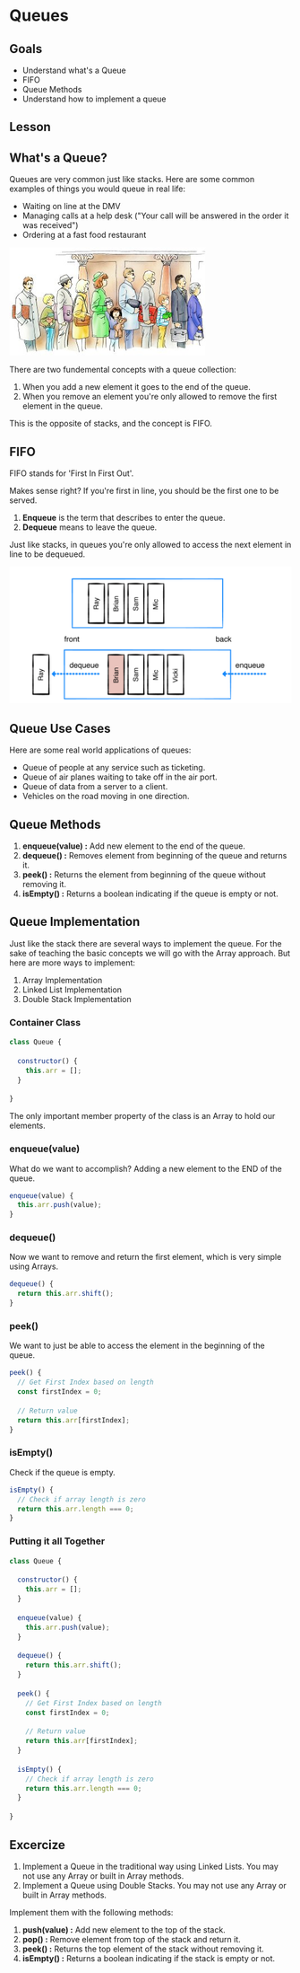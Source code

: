 # Queues

## Goals
- Understand what's a Queue
- FIFO
- Queue Methods
- Understand how to implement a queue

## Lesson 

## What's a Queue?

Queues are very common just like stacks. Here are some common examples of things you would queue in real life:

- Waiting on line at the DMV
- Managing calls at a help desk ("Your call will be answered in the order it was received")
- Ordering at a fast food restaurant

![Line Cartoon](assets/line-cartoon.jpeg)

There are two fundemental concepts with a queue collection:

1. When you add a new element it goes to the end of the queue. 
2. When you remove an element you're only allowed to remove the first element in the queue.

This is the opposite of stacks, and the concept is FIFO.

## FIFO

FIFO stands for 'First In First Out'. 

Makes sense right? If you're first in line, you should be the first one to be served. 

1. **Enqueue** is the term that describes to enter the queue.
2. **Dequeue** means to leave the queue.

Just like stacks, in queues you're only allowed to access the next element in line to be dequeued. 

![Line Cartoon](assets/queue-graphic.png)

## Queue Use Cases

Here are some real world applications of queues:

- Queue of people at any service such as ticketing.
- Queue of air planes waiting to take off in the air port.
- Queue of data from a server to a client.
- Vehicles on the road moving in one direction.

## Queue Methods

1. **enqueue(value) :** Add new element to the end of the queue.
2. **dequeue() :** Removes element from beginning of the queue and returns it. 
3. **peek() :** Returns the element from beginning of the queue without removing it.
4. **isEmpty() :** Returns a boolean indicating if the queue is empty or not.

## Queue Implementation

Just like the stack there are several ways to implement the queue. For the sake of teaching the basic concepts we will go with the Array approach. But here are more ways to implement:

1. Array Implementation
2. Linked List Implementation
3. Double Stack Implementation

### Container Class

```javascript
class Queue {

  constructor() {
    this.arr = [];
  }

}
```

The only important member property of the class is an Array to hold our elements.

### enqueue(value)

What do we want to accomplish? Adding a new element to the END of the queue. 

```javascript
enqueue(value) {
  this.arr.push(value);
}
```

### dequeue()

Now we want to remove and return the first element, which is very simple using Arrays.

```javascript
dequeue() {
  return this.arr.shift();
}
```

### peek()

We want to just be able to access the element in the beginning of the queue. 

```javascript
peek() {
  // Get First Index based on length
  const firstIndex = 0;

  // Return value
  return this.arr[firstIndex];
}
```

### isEmpty()

Check if the queue is empty.

```javascript 
isEmpty() {
  // Check if array length is zero
  return this.arr.length === 0;
}
```

### Putting it all Together

```javascript
class Queue {

  constructor() {
    this.arr = [];
  }

  enqueue(value) {
    this.arr.push(value);
  }

  dequeue() {
    return this.arr.shift();
  }

  peek() {
    // Get First Index based on length
    const firstIndex = 0;

    // Return value
    return this.arr[firstIndex];
  }

  isEmpty() {
    // Check if array length is zero
    return this.arr.length === 0;
  }

}
```

## Excercize

1. Implement a Queue in the traditional way using Linked Lists. You may not use any Array or built in Array methods. 
2. Implement a Queue using Double Stacks. You may not use any Array or built in Array methods. 

Implement them with the following methods:

1. **push(value) :** Add new element to the top of the stack.
2. **pop() :** Remove element from top of the stack and return it. 
3. **peek() :** Returns the top element of the stack without removing it.
4. **isEmpty() :** Returns a boolean indicating if the stack is empty or not.
